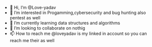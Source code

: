 - 👋 Hi, I’m @Love-yadav
- 👀 I’m interested in Progamming,cybersecurity and bug hunting also pentest as well
- 🌱 I’m currently learning data structures and algorithms
- 💞️ I’m looking to collaborate on nothig
- 📫 How to reach me @loveyadav is my linked in account so you can reach me their as well

<!---
Love-yadav/Love-yadav is a ✨ special ✨ repository because its `README.md` (this file) appears on your GitHub profile.
You can click the Preview link to take a look at your changes.
--->
